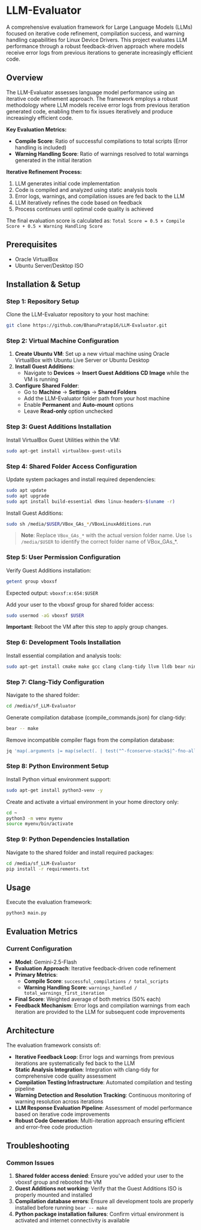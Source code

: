 # LLM-Evaluator

A comprehensive evaluation framework for Large Language Models (LLMs) focused on iterative code refinement, compilation success, and warning handling capabilities for Linux Device Drivers. This project evaluates LLM performance through a robust feedback-driven approach where models receive error logs from previous iterations to generate increasingly efficient code.

## Overview

The LLM-Evaluator assesses language model performance using an iterative code refinement approach. The framework employs a robust methodology where LLM models receive error logs from previous iteration generated code, enabling them to fix issues iteratively and produce increasingly efficient code.

**Key Evaluation Metrics:**
- **Compile Score**: Ratio of successful compilations to total scripts (Error handling is included)
- **Warning Handling Score**: Ratio of warnings resolved to total warnings generated in the initial iteration

**Iterative Refinement Process:**
1. LLM generates initial code implementation
2. Code is compiled and analyzed using static analysis tools
3. Error logs, warnings, and compilation issues are fed back to the LLM
4. LLM iteratively refines the code based on feedback
5. Process continues until optimal code quality is achieved

The final evaluation score is calculated as: `Total Score = 0.5 × Compile Score + 0.5 × Warning Handling Score`

## Prerequisites

- Oracle VirtualBox
- Ubuntu Server/Desktop ISO

## Installation & Setup

### Step 1: Repository Setup

Clone the LLM-Evaluator repository to your host machine:

```bash
git clone https://github.com/BhanuPratap16/LLM-Evaluator.git
```

### Step 2: Virtual Machine Configuration

1. **Create Ubuntu VM**: Set up a new virtual machine using Oracle VirtualBox with Ubuntu Live Server or Ubuntu Desktop
2. **Install Guest Additions**:
   - Navigate to **Devices** → **Insert Guest Additions CD Image** while the VM is running
3. **Configure Shared Folder**:
   - Go to **Machine** → **Settings** → **Shared Folders**
   - Add the LLM-Evaluator folder path from your host machine
   - Enable **Permanent** and **Auto-mount** options
   - Leave **Read-only** option unchecked

### Step 3: Guest Additions Installation

Install VirtualBox Guest Utilities within the VM:

```bash
sudo apt-get install virtualbox-guest-utils
```

### Step 4: Shared Folder Access Configuration

Update system packages and install required dependencies:

```bash
sudo apt update
sudo apt upgrade
sudo apt install build-essential dkms linux-headers-$(uname -r)
```

Install Guest Additions:

```bash
sudo sh /media/$USER/VBox_GAs_*/VBoxLinuxAdditions.run
```

> **Note**: Replace `VBox_GAs_*` with the actual version folder name. Use `ls /media/$USER` to identify the correct folder name of VBox_GAs_*.

### Step 5: User Permission Configuration

Verify Guest Additions installation:

```bash
getent group vboxsf
```

Expected output: `vboxsf:x:654:$USER`

Add your user to the vboxsf group for shared folder access:

```bash
sudo usermod -aG vboxsf $USER
```

**Important**: Reboot the VM after this step to apply group changes.

### Step 6: Development Tools Installation

Install essential compilation and analysis tools:

```bash
sudo apt-get install cmake make gcc clang clang-tidy llvm lldb bear ninja-build -y
```

### Step 7: Clang-Tidy Configuration

Navigate to the shared folder:

```bash
cd /media/sf_LLM-Evaluator
```

Generate compilation database (compile_commands.json) for clang-tidy:

```bash
bear -- make
```

Remove incompatible compiler flags from the compilation database:

```bash
jq 'map(.arguments |= map(select(. | test("^-fconserve-stack$|^-fno-allow-store-data-races$|^-mindirect-branch-register$|^-mindirect-branch=thunk-extern$|^-mpreferred-stack-boundary=3$|^-fsanitize=bounds-strict$|^-mrecord-mcount$|^-falign-jumps=1$") | not)))' compile_commands.json > compile_commands.tmp && mv compile_commands.tmp compile_commands.json
```

### Step 8: Python Environment Setup

Install Python virtual environment support:

```bash
sudo apt-get install python3-venv -y
```

Create and activate a virtual environment in your home directory only:

```bash
cd ~
python3 -m venv myenv
source myenv/bin/activate
```

### Step 9: Python Dependencies Installation

Navigate to the shared folder and install required packages:

```bash
cd /media/sf_LLM-Evaluator
pip install -r requirements.txt
```

## Usage

Execute the evaluation framework:

```bash
python3 main.py
```

## Evaluation Metrics

### Current Configuration
- **Model**: Gemini-2.5-Flash
- **Evaluation Approach**: Iterative feedback-driven code refinement
- **Primary Metrics**:
  - **Compile Score**: `successful_compilations / total_scripts`
  - **Warning Handling Score**: `warnings_handled / total_warnings_first_iteration`
- **Final Score**: Weighted average of both metrics (50% each)
- **Feedback Mechanism**: Error logs and compilation warnings from each iteration are provided to the LLM for subsequent code improvements

## Architecture

The evaluation framework consists of:
- **Iterative Feedback Loop**: Error logs and warnings from previous iterations are systematically fed back to the LLM
- **Static Analysis Integration**: Integration with clang-tidy for comprehensive code quality assessment
- **Compilation Testing Infrastructure**: Automated compilation and testing pipeline
- **Warning Detection and Resolution Tracking**: Continuous monitoring of warning resolution across iterations
- **LLM Response Evaluation Pipeline**: Assessment of model performance based on iterative code improvements
- **Robust Code Generation**: Multi-iteration approach ensuring efficient and error-free code production

## Troubleshooting

### Common Issues

1. **Shared folder access denied**: Ensure you've added your user to the vboxsf group and rebooted the VM
2. **Guest Additions not working**: Verify that the Guest Additions ISO is properly mounted and installed
3. **Compilation database errors**: Ensure all development tools are properly installed before running `bear -- make`
4. **Python package installation failures**: Confirm virtual environment is activated and internet connectivity is available



